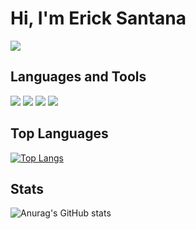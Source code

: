 # Hi, I'm Erick Santana
<a href="https://www.linkedin.com/in/erick-santana-dev/"><img src="https://img.shields.io/badge/Linkedin-erick--santana--dev-blue.svg" /></a>

## Languages and Tools
<code><img src="https://img.shields.io/badge/-Java-yellowgreen.svg" /></code>
<code><img src="https://img.shields.io/badge/-SQL-lightgrey.svg" /></code>
<code><img src="https://img.shields.io/badge/-NoSQL-success.svg" /></code>
<code><img src="https://img.shields.io/badge/-JUnit-red.svg" /></code>

## Top Languages
[![Top Langs](https://github-readme-stats.vercel.app/api/top-langs/?username=erick-santana&theme=algolia&layout=compact)](https://github.com/erick-santana)

## Stats
![Anurag's GitHub stats](https://github-readme-stats.vercel.app/api?username=erick-santana&theme=algolia&show_icons=true)

